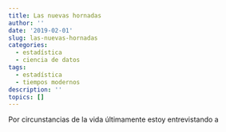 ```yaml
---
title: Las nuevas hornadas
author: ''
date: '2019-02-01'
slug: las-nuevas-hornadas
categories:
  - estadística
  - ciencia de datos
tags:
  - estadística
  - tiempos modernos
description: ''
topics: []
---
```


Por circunstancias de la vida últimamente estoy entrevistando a 
